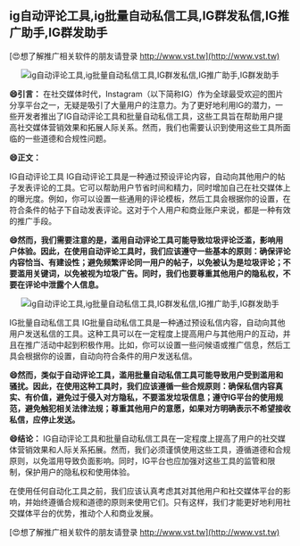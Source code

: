 ## **ig自动评论工具,ig批量自动私信工具,IG群发私信,IG推广助手,IG群发助手**

[😍想了解推广相关软件的朋友请登录 http://www.vst.tw](http://www.vst.tw)

 <center><img src="https://vst.tw/MP4/tuiguang/png/2.png" alt="ig自动评论工具,ig批量自动私信工具,IG群发私信,IG推广助手,IG群发助手"></center>

**😄引言：**
在社交媒体时代，Instagram（以下简称IG）作为全球最受欢迎的图片分享平台之一，无疑是吸引了大量用户的注意力。为了更好地利用IG的潜力，一些开发者推出了IG自动评论工具和批量自动私信工具，这些工具旨在帮助用户提高社交媒体营销效果和拓展人际关系。然而，我们也需要认识到使用这些工具所面临的一些道德和合规性问题。

**😄正文：**

IG自动评论工具 IG自动评论工具是一种通过预设评论内容，自动向其他用户的帖子发表评论的工具。它可以帮助用户节省时间和精力，同时增加自己在社交媒体上的曝光度。例如，你可以设置一些通用的评论模板，然后工具会根据你的设置，在符合条件的帖子下自动发表评论。这对于个人用户和商业账户来说，都是一种有效的推广手段。

**😄然而，我们需要注意的是，滥用自动评论工具可能导致垃圾评论泛滥，影响用户体验。因此，在使用自动评论工具时，我们应该遵守一些基本的原则：确保评论内容恰当、有建设性；避免频繁评论同一用户的帖子，以免被认为是垃圾评论；不要滥用关键词，以免被视为垃圾广告。同时，我们也要尊重其他用户的隐私权，不要在评论中泄露个人信息。**

 <center><img src="https://vst.tw/MP4/tuiguang/png/2.png" alt="ig自动评论工具,ig批量自动私信工具,IG群发私信,IG推广助手,IG群发助手"></center>

IG批量自动私信工具 IG批量自动私信工具是一种通过预设私信内容，自动向其他用户发送私信的工具。这种工具可以在一定程度上提高用户与其他用户的互动，并且在推广活动中起到积极作用。比如，你可以设置一些问候语或推广信息，然后工具会根据你的设置，自动向符合条件的用户发送私信。

**😄然而，类似于自动评论工具，滥用批量自动私信工具可能导致用户受到滥用和骚扰。因此，在使用这种工具时，我们应该遵循一些合规原则：确保私信内容真实、有价值，避免过于侵入对方隐私，不要滥发垃圾信息；遵守IG平台的使用规范，避免触犯相关法律法规；尊重其他用户的意愿，如果对方明确表示不希望接收私信，应停止发送。**

**😄结论：**
IG自动评论工具和批量自动私信工具在一定程度上提高了用户的社交媒体营销效果和人际关系拓展。然而，我们必须谨慎使用这些工具，遵循道德和合规原则，以免滥用导致负面影响。同时，IG平台也应加强对这些工具的监管和限制，保护用户的隐私权和使用体验。

在使用任何自动化工具之前，我们应该认真考虑其对其他用户和社交媒体平台的影响，并始终遵循合规和道德的原则来使用它们。只有这样，我们才能更好地利用社交媒体平台的优势，推动个人和商业发展。

[😍想了解推广相关软件的朋友请登录 http://www.vst.tw](http://www.vst.tw)



